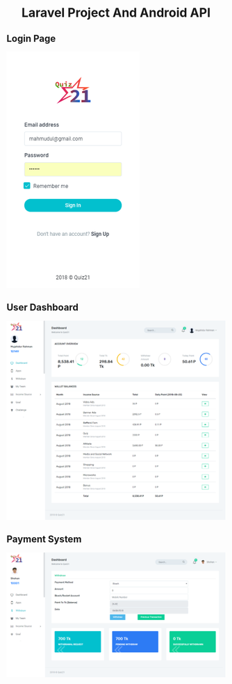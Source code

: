 <h1 align="center"> 
  Laravel Project And Android API
</h1>
<h2 align="left">
Login Page
</h2>
<img src="a1.png">
<h2 align="left">
User Dashboard
</h2>
<img src="a2.png">
<h2 align="left">
Payment System
</h2>
<img src="a3.png">